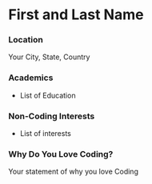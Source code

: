 # First and Last Name

### Location
Your City, State, Country

### Academics
- List of Education

### Non-Coding Interests
- List of interests

### Why Do You Love Coding?
Your statement of why you love Coding